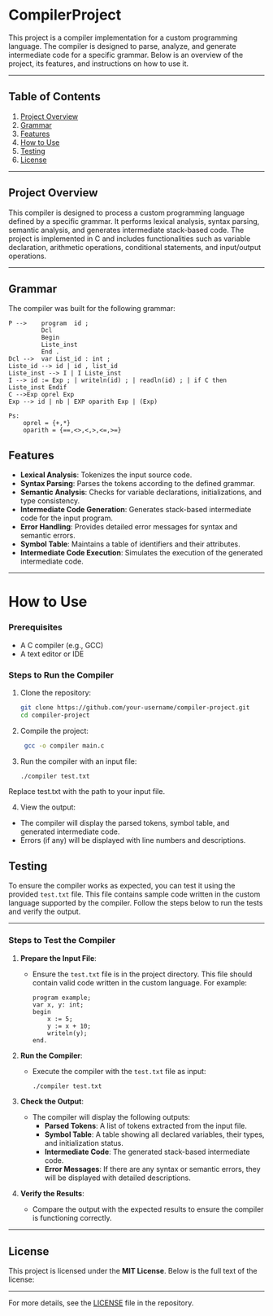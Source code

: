 # CompilerProject
This project is a compiler implementation for a custom programming language. The compiler is designed to parse, analyze, and generate intermediate code for a specific grammar. Below is an overview of the project, its features, and instructions on how to use it.

---

## Table of Contents
1. [Project Overview](#project-overview)
2. [Grammar](#grammar)
3. [Features](#features)
4. [How to Use](#how-to-use)
5. [Testing](#testing)
6. [License](#license)

---

## Project Overview

This compiler is designed to process a custom programming language defined by a specific grammar. It performs lexical analysis, syntax parsing, semantic analysis, and generates intermediate stack-based code. The project is implemented in C and includes functionalities such as variable declaration, arithmetic operations, conditional statements, and input/output operations.

---

## Grammar

The compiler was built for the following grammar:
```plaintext
P -->    program  id ;
         Dcl
         Begin
         Liste_inst
         End .
Dcl -->  var List_id : int ;
Liste_id --> id | id , list_id
Liste_inst --> I | I Liste_inst
I --> id := Exp ; | writeln(id) ; | readln(id) ; | if C then Liste_inst Endif
C -->Exp oprel Exp
Exp --> id | nb | EXP oparith Exp | (Exp)

Ps: 
    oprel = {+,*}
    oparith = {==,<>,<,>,<=,>=}
```
## Features

- **Lexical Analysis**: Tokenizes the input source code.
- **Syntax Parsing**: Parses the tokens according to the defined grammar.
- **Semantic Analysis**: Checks for variable declarations, initializations, and type consistency.
- **Intermediate Code Generation**: Generates stack-based intermediate code for the input program.
- **Error Handling**: Provides detailed error messages for syntax and semantic errors.
- **Symbol Table**: Maintains a table of identifiers and their attributes.
- **Intermediate Code Execution**: Simulates the execution of the generated intermediate code.

---    

# How to Use

### Prerequisites
- A C compiler (e.g., GCC)
- A text editor or IDE

### Steps to Run the Compiler
1. Clone the repository:
   ```bash
   git clone https://github.com/your-username/compiler-project.git
   cd compiler-project
   ```
2. Compile the project:
   ```bash
    gcc -o compiler main.c
   ```
3.  Run the compiler with an input file:
    ```bash
    ./compiler test.txt
    ```
  Replace test.txt with the path to your input file.
  
4. View the output:
  - The compiler will display the parsed tokens, symbol table, and generated intermediate code.
  - Errors (if any) will be displayed with line numbers and descriptions.
## Testing

To ensure the compiler works as expected, you can test it using the provided `test.txt` file. This file contains sample code written in the custom language supported by the compiler. Follow the steps below to run the tests and verify the output.

---

### Steps to Test the Compiler

1. **Prepare the Input File**:
   - Ensure the `test.txt` file is in the project directory. This file should contain valid code written in the custom language. For example:
     ```plaintext
     program example;
     var x, y: int;
     begin
         x := 5;
         y := x + 10;
         writeln(y);
     end.
     ```

2. **Run the Compiler**:
   - Execute the compiler with the `test.txt` file as input:
     ```bash
     ./compiler test.txt
     ```

3. **Check the Output**:
   - The compiler will display the following outputs:
     - **Parsed Tokens**: A list of tokens extracted from the input file.
     - **Symbol Table**: A table showing all declared variables, their types, and initialization status.
     - **Intermediate Code**: The generated stack-based intermediate code.
     - **Error Messages**: If there are any syntax or semantic errors, they will be displayed with detailed descriptions.

4. **Verify the Results**:
   - Compare the output with the expected results to ensure the compiler is functioning correctly.

---

## License

This project is licensed under the **MIT License**. Below is the full text of the license:

---
For more details, see the [LICENSE](LICENSE) file in the repository.
